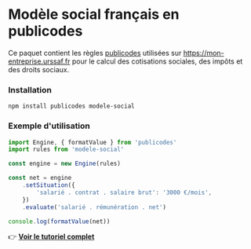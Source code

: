 # Modèle social français en publicodes

Ce paquet contient les règles [publicodes](https://publi.codes) utilisées sur https://mon-entreprise.urssaf.fr
pour le calcul des cotisations sociales, des impôts et des droits sociaux.

### Installation

```
npm install publicodes modele-social
```

### Exemple d'utilisation

```js
import Engine, { formatValue } from 'publicodes'
import rules from 'modele-social'

const engine = new Engine(rules)

const net = engine
    .setSituation({
        'salarié . contrat . salaire brut': '3000 €/mois',
    })
    .evaluate('salarié . rémunération . net')

console.log(formatValue(net))
```

👉 **[Voir le tutoriel complet](https://mon-entreprise.urssaf.fr/int%C3%A9gration/biblioth%C3%A8que-de-calcul)**

